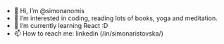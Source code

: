 - 👋 Hi, I’m @simonanomis
- 👀 I’m interested in coding, reading lots of books, yoga and meditation.
- 🌱 I’m currently learning React :D
- 📫 How to reach me: linkedin (/in/simonaristovska/)

<!---
simonanomis/simonanomis is a ✨ special ✨ repository because its `README.md` (this file) appears on your GitHub profile.
You can click the Preview link to take a look at your changes.
--->
